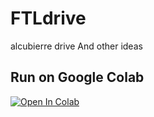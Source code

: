 # FTLdrive
alcubierre drive And other ideas

## Run on Google Colab
[![Open In Colab](https://colab.research.google.com/assets/colab-badge.svg)](https://colab.research.google.com/github/USERNAME/FTLdrive/blob/main/alcubierre_drive.ipynb)
